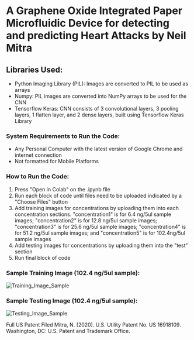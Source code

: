 # A Graphene Oxide Integrated Paper Microfluidic Device for detecting and predicting Heart Attacks by Neil Mitra
## Libraries Used:
- Python Imaging Library (PIL): Images are converted to PIL to be used as arrays
- Numpy: PIL images are converted into NumPy arrays to be used for the CNN
- Tensorflow Keras: CNN consists of 3 convolutional layers, 3 pooling layers, 1 flatten layer, and 2 dense layers, built using Tensorflow Keras Library

### System Requirements to Run the Code:
- Any Personal Computer with the latest version of Google Chrome and internet connection
- Not formatted for Mobile Platforms

### How to Run the Code:
1. Press "Open in Colab" on the .ipynb file
2. Run each block of code until files need to be uploaded indicated by a "Choose Files" button
3. Add training images for concentrations by uploading them into each concentration sections. "concentration1" is for 6.4 ng/5ul sample images; "concentration2" is for 12.8 ng/5ul sample images; "concentration3" is for 25.6 ng/5ul sample images; "concentration4" is for 51.2 ng/5ul sample images; and "concentration5" is for 102.4ng/5ul sample images
4. Add testing images for concentrations by uploading them into the "test" section
5. Run final block of code

### Sample Training Image (102.4 ng/5ul sample):

![Training_Image_Sample](https://user-images.githubusercontent.com/49591585/108605531-9359a300-7382-11eb-89b4-b44ce294afb5.jpg)

### Sample Testing Image (102.4 ng/5ul sample):

![Testing_Image_Sample](https://user-images.githubusercontent.com/49591585/108605572-d582e480-7382-11eb-82b7-4a24bf641384.jpg)

Full US Patent Filed
Mitra, N. (2020). U.S. Utility Patent No. US 16918109. Washington, DC: U.S. Patent and Trademark Office.
